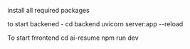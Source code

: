 install all required packages 

to start backened - 
cd backend
uvicorn server:app --reload

To start frrontend 
cd ai-resume
npm run dev
